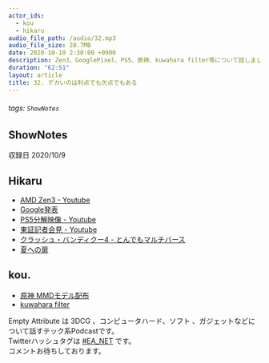 ```yaml
---
actor_ids:
  - kou
  - hikaru
audio_file_path: /audio/32.mp3
audio_file_size: 28.7MB
date: 2020-10-10 2:30:00 +0900
description: Zen3、GooglePixel、PS5、原神、kuwahara filter等について話しました。
duration: "62:51"
layout: article
title: 32. デカいのは利点でも欠点でもある
---
```

###### tags: `ShowNotes`

## ShowNotes
収録日 2020/10/9
## Hikaru
- [AMD Zen3 - Youtube](https://youtu.be/iuiO6rqYV4o)
- [Google発表](https://launchnightin.withgoogle.com/jp/)
- [PS5分解映像 - Youtube](https://youtu.be/iLKvWhcA_KU)
- [東証記者会見 - Youtube](https://youtu.be/ACFLlMXhlWg)
- [クラッシュ・バンディクー4 - とんでもマルチバース](https://www.crashbandicoot.com/ja/crash4/home)
- [夏への扉](https://www.amazon.co.jp/dp/B00CZ840H4)

## kou.
- [原神 MMDモデル配布](https://www.gamespark.jp/article/2020/10/08/102819.html)
- [kuwahara filter](https://www.raywenderlich.com/100-unreal-engine-4-paint-filter-tutorial)

Empty Attribute は 3DCG 、コンピュータハード、ソフト 、ガジェットなどについて話すテック系Podcastです。  
Twitterハッシュタグは [#EA_NET](https://twitter.com/intent/tweet?hashtags=EA_Net) です。  
コメントお待ちしております。